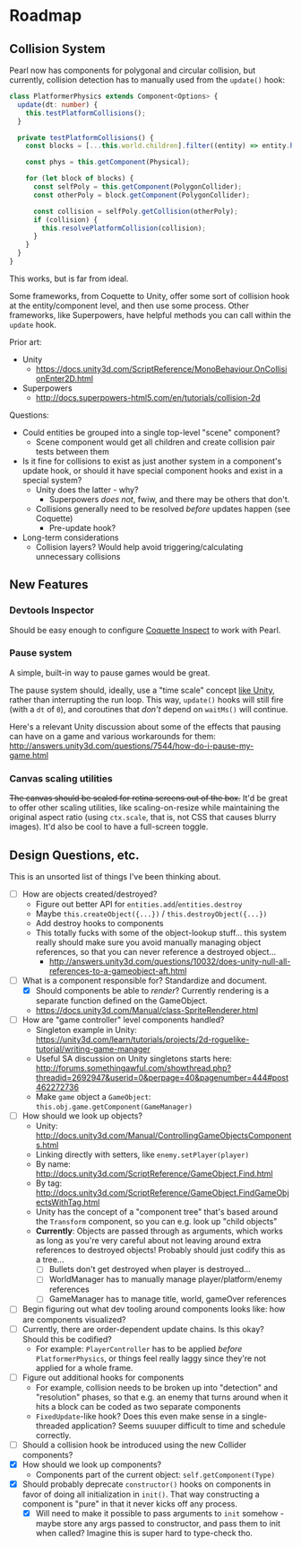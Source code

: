 # Roadmap

## Collision System

Pearl now has components for polygonal and circular collision, but currently, collision detection has to manually used from the `update()` hook:

```typescript
class PlatformerPhysics extends Component<Options> {
  update(dt: number) {
    this.testPlatformCollisions();
  }

  private testPlatformCollisions() {
    const blocks = [...this.world.children].filter((entity) => entity.hasTag(Tags.block));

    const phys = this.getComponent(Physical);

    for (let block of blocks) {
      const selfPoly = this.getComponent(PolygonCollider);
      const otherPoly = block.getComponent(PolygonCollider);

      const collision = selfPoly.getCollision(otherPoly);
      if (collision) {
        this.resolvePlatformCollision(collision);
      }
    }
  }
}
```

This works, but is far from ideal.

Some frameworks, from Coquette to Unity, offer some sort of collision hook at the entity/component level, and then use some process. Other frameworks, like Superpowers, have helpful methods you can call within the `update` hook.

Prior art:

* Unity
  * https://docs.unity3d.com/ScriptReference/MonoBehaviour.OnCollisionEnter2D.html
* Superpowers
  * http://docs.superpowers-html5.com/en/tutorials/collision-2d

Questions:

* Could entities be grouped into a single top-level "scene" component?
  * Scene component would get all children and create collision pair tests between them
* Is it fine for collisions to exist as just another system in a component's update hook, or should it have special component hooks and exist in a special system?
  * Unity does the latter - why?
    * Superpowers *does not*, fwiw, and there may be others that don't.
  * Collisions generally need to be resolved *before* updates happen (see Coquette)
    * Pre-update hook?
* Long-term considerations
  * Collision layers? Would help avoid triggering/calculating unnecessary collisions

## New Features

### Devtools Inspector

Should be easy enough to configure [Coquette Inspect](https://github.com/thomasboyt/coquette-inspect) to work with Pearl.

### Pause system

A simple, built-in way to pause games would be great.

The pause system should, ideally, use a "time scale" concept [like Unity](https://docs.unity3d.com/ScriptReference/Time-timeScale.html), rather than interrupting the run loop. This way, `update()` hooks will still fire (with a `dt` of `0`), and coroutines that *don't* depend on `waitMs()` will continue.

Here's a relevant Unity discussion about some of the effects that pausing can have on a game and various workarounds for them: http://answers.unity3d.com/questions/7544/how-do-i-pause-my-game.html

### Canvas scaling utilities

~~The canvas should be scaled for retina screens out of the box.~~ It'd be great to offer other scaling utilities, like scaling-on-resize while maintaining the original aspect ratio (using `ctx.scale`, that is, not CSS that causes blurry images). It'd also be cool to have a full-screen toggle.

## Design Questions, etc.

This is an unsorted list of things I've been thinking about.

* [ ] How are objects created/destroyed?
  * Figure out better API for `entities.add`/`entities.destroy`
  * Maybe `this.createObject({...})` / `this.destroyObject({...})`
  * Add destroy hooks to components
  * This totally fucks with some of the object-lookup stuff... this system really should make sure you avoid manually managing object references, so that you can never reference a destroyed object...
    * http://answers.unity3d.com/questions/10032/does-unity-null-all-references-to-a-gameobject-aft.html
* [ ] What is a component responsible for? Standardize and document.
  * [x] Should components be able to *render*? Currently rendering is a separate function defined on the GameObject.
  * https://docs.unity3d.com/Manual/class-SpriteRenderer.html
* [ ] How are "game controller" level components handled?
  * Singleton example in Unity: https://unity3d.com/learn/tutorials/projects/2d-roguelike-tutorial/writing-game-manager
  * Useful SA discussion on Unity singletons starts here: http://forums.somethingawful.com/showthread.php?threadid=2692947&userid=0&perpage=40&pagenumber=444#post462272736
  * Make `game` object a `GameObject`: `this.obj.game.getComponent(GameManager)`
* [ ] How should we look up objects?
  * Unity: http://docs.unity3d.com/Manual/ControllingGameObjectsComponents.html
  * Linking directly with setters, like `enemy.setPlayer(player)`
  * By name: http://docs.unity3d.com/ScriptReference/GameObject.Find.html
  * By tag: http://docs.unity3d.com/ScriptReference/GameObject.FindGameObjectsWithTag.html
  * Unity has the concept of a "component tree" that's based around the `Transform` component, so you can e.g. look up "child objects"
  * **Currently**: Objects are passed through as arguments, which works as long as you're very careful about not leaving around extra references to destroyed objects! Probably should just codify this as a tree...
    * [ ] Bullets don't get destroyed when player is destroyed...
    * [ ] WorldManager has to manually manage player/platform/enemy references
    * [ ] GameManager has to manage title, world, gameOver references
* [ ] Begin figuring out what dev tooling around components looks like: how are components visualized?
* [ ] Currently, there are order-dependent update chains. Is this okay? Should this be codified?
  * For example: `PlayerController` has to be applied *before* `PlatformerPhysics`, or things feel really laggy since they're not applied for a whole frame.
* [ ] Figure out additional hooks for components
  * For example, collision needs to be broken up into "detection" and "resolution" phases, so that e.g. an enemy that turns around when it hits a block can be coded as two separate components
  * `FixedUpdate`-like hook? Does this even make sense in a single-threaded application? Seems suuuper difficult to time and schedule correctly.
* [ ] Should a collision hook be introduced using the new Collider components?
* [x] How should we look up components?
  * Components part of the current object: `self.getComponent(Type)`
* [x] Should probably deprecate `constructor()` hooks on components in favor of doing all initialization in `init()`. That way constructing a component is "pure" in that it never kicks off any process.
  * [x] Will need to make it possible to pass arguments to `init` somehow - maybe store any args passed to constructor, and pass them to init when called? Imagine this is super hard to type-check tho.